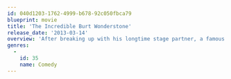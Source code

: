 ```yaml
---
id: 040d1203-1762-4999-b678-92c050fbca79
blueprint: movie
title: 'The Incredible Burt Wonderstone'
release_date: '2013-03-14'
overview: 'After breaking up with his longtime stage partner, a famous but jaded Vegas magician fights for relevance when a new, "hip" street magician appears on the scene.'
genres:
  -
    id: 35
    name: Comedy
---
```

